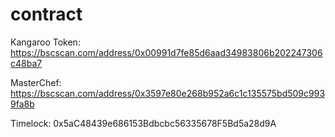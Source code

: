 # contract
Kangaroo Token:  https://bscscan.com/address/0x00991d7fe85d6aad34983806b202247306c48ba7

MasterChef: https://bscscan.com/address/0x3597e80e268b952a6c1c135575bd509c9939fa8b

Timelock: 0x5aC48439e686153Bdbcbc56335678F5Bd5a28d9A
